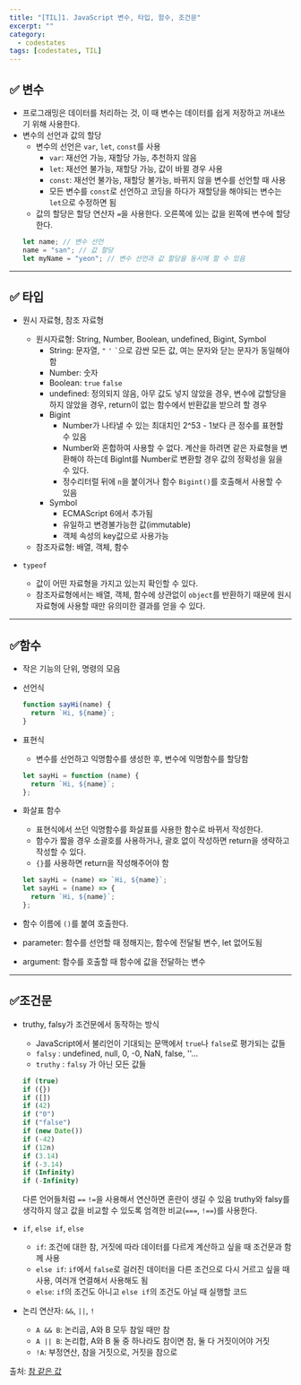 ```yaml
---
title: "[TIL]1. JavaScript 변수, 타입, 함수, 조건문"
excerpt: ""
category:
  - codestates
tags: [codestates, TIL]
---
```


## ✅ 변수

- 프로그래밍은 데이터를 처리하는 것, 이 때 변수는 데이터를 쉽게 저장하고 꺼내쓰기 위해 사용한다.
- 변수의 선언과 값의 할당
  - 변수의 선언은 `var`, `let`, `const`를 사용
    - `var`: 재선언 가능, 재할당 가능, 추천하지 않음
    - `let`: 재선언 불가능, 재할당 가능, 값이 바뀔 경우 사용
    - `const`: 재선언 불가능, 재할당 불가능, 바뀌지 않을 변수를 선언할 때 사용
    - 모든 변수를 `const`로 선언하고 코딩을 하다가 재할당을 해야되는 변수는 `let`으로 수정하면 됨
  - 값의 할당은 할당 연산자 `=`을 사용한다. 오른쪽에 있는 값을 왼쪽에 변수에 할당한다.
  ```js
  let name; // 변수 선언
  name = "san"; // 값 할당
  let myName = "yeon"; // 변수 선언과 값 할당을 동시에 할 수 있음
  ```

---

## ✅ 타입

- 원시 자료형, 참조 자료형

  - 원시자료형: String, Number, Boolean, undefined, Bigint, Symbol
    - String: 문자열, `"` `'` `` ` ``으로 감싼 모든 값, 여는 문자와 닫는 문자가 동일해야함
    - Number: 숫자
    - Boolean: `true` `false`
    - undefined: 정의되지 않음, 아무 값도 넣지 않았을 경우, 변수에 값할당을 하지 않았을 경우, return이 없는 함수에서 반환값을 받으려 할 경우
    - Bigint
      - Number가 나타낼 수 있는 최대치인 2^53 - 1보다 큰 정수를 표현할 수 있음
      - Number와 혼합하여 사용할 수 없다. 계산을 하려면 같은 자료형을 변환해야 하는데 BigInt를 Number로 변환할 경우 값의 정확성을 잃을 수 있다.
      - 정수리터럴 뒤에 `n`을 붙이거나 함수 `Bigint()`를 호출해서 사용할 수 있음
    - Symbol
      - ECMAScript 6에서 추가됨
      - 유일하고 변경불가능한 값(immutable)
      - 객체 속성의 key값으로 사용가능
  - 참조자료형: 배열, 객체, 함수

- `typeof`
  - 값이 어떤 자료형을 가지고 있는지 확인할 수 있다.
  - 참조자료형에서는 배열, 객체, 함수에 상관없이 `object`를 반환하기 때문에 원시자료형에 사용할 때만 유의미한 결과를 얻을 수 있다.

---

## ✅함수

- 작은 기능의 단위, 명령의 모음

- 선언식
  ```js
  function sayHi(name) {
    return `Hi, ${name}`;
  }
  ```
- 표현식

  - 변수를 선언하고 익명함수를 생성한 후, 변수에 익명함수를 할당함

  ```js
  let sayHi = function (name) {
    return `Hi, ${name}`;
  };
  ```

- 화살표 함수
  - 표현식에서 쓰던 익명함수를 화살표를 사용한 함수로 바뀌서 작성한다.
  - 함수가 짧을 경우 소괄호를 사용하거나, 괄호 없이 작성하면 return을 생략하고 작성할 수 있다.
  - `{}`를 사용하면 return을 작성해주어야 함
  ```js
  let sayHi = (name) => `Hi, ${name}`;
  let sayHi = (name) => {
    return `Hi, ${name}`;
  };
  ```
- 함수 이름에 `()`를 붙여 호출한다.
- parameter: 함수를 선언할 때 정해지는, 함수에 전달될 변수, let 없어도됨
- argument: 함수를 호출할 때 함수에 값을 전달하는 변수

---

## ✅조건문

- truthy, falsy가 조건문에서 동작하는 방식

  - JavaScript에서 불리언이 기대되는 문맥에서 `true`나 `false`로 평가되는 값들
  - `falsy` : undefined, null, 0, -0, NaN, false, ''...
  - `truthy` : `falsy` 가 아닌 모든 값들

  ```js
  if (true)
  if ({})
  if ([])
  if (42)
  if ("0")
  if ("false")
  if (new Date())
  if (-42)
  if (12n)
  if (3.14)
  if (-3.14)
  if (Infinity)
  if (-Infinity)
  ```

  다른 언어들처럼 `==` `!=`을 사용해서 연산하면 혼란이 생길 수 있음
  truthy와 falsy를 생각하지 않고 값을 비교할 수 있도록 엄격한 비교(`===`, `!==`)를 사용한다.

- `if`, `else if`, `else`
  - `if`: 조건에 대한 참, 거짓에 따라 데이터를 다르게 계산하고 싶을 때 조건문과 함께 사용
  - `else if`: `if`에서 `false`로 걸러진 데이터을 다른 조건으로 다시 거르고 싶을 때 사용, 여러개 연결해서 사용해도 됨
  - `else`: `if`의 조건도 아니고 `else if`의 조건도 아닐 때 실행할 코드
- 논리 연산자: `&&`, `||`, `!`
  - `A && B`: 논리곱, A와 B 모두 참일 때만 참
  - `A || B`: 논리합, A와 B 둘 중 하나라도 참이면 참, 둘 다 거짓이어야 거짓
  - `!A`: 부정연산, 참을 거짓으로, 거짓을 참으로

출처: [참 같은 값](https://developer.mozilla.org/ko/docs/Glossary/Truthy)
